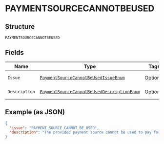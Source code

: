 
# PAYMENTSOURCECANNOTBEUSED

## Structure

`PAYMENTSOURCECANNOTBEUSED`

## Fields

| Name | Type | Tags | Description | Getter | Setter |
|  --- | --- | --- | --- | --- | --- |
| `Issue` | [`PaymentSourceCannotBeUsedIssueEnum`](../../doc/models/payment-source-cannot-be-used-issue-enum.md) | Optional | - | PaymentSourceCannotBeUsedIssueEnum getIssue() | setIssue(PaymentSourceCannotBeUsedIssueEnum issue) |
| `Description` | [`PaymentSourceCannotBeUsedDescriptionEnum`](../../doc/models/payment-source-cannot-be-used-description-enum.md) | Optional | - | PaymentSourceCannotBeUsedDescriptionEnum getDescription() | setDescription(PaymentSourceCannotBeUsedDescriptionEnum description) |

## Example (as JSON)

```json
{
  "issue": "PAYMENT_SOURCE_CANNOT_BE_USED",
  "description": "The provided payment source cannot be used to pay for the order. Please try again with a different payment source by creating a new order."
}
```


